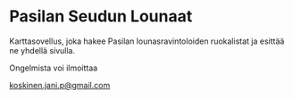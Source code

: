 # Pasilan Seudun Lounaat

Karttasovellus, joka hakee Pasilan lounasravintoloiden ruokalistat ja esittää ne yhdellä sivulla.

Ongelmista voi ilmoittaa

koskinen.jani.p@gmail.com
